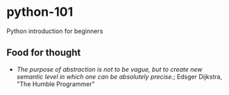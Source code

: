 # python-101
Python introduction for beginners

## Food for thought

* _The purpose of abstraction is not to be vague, but to create new semantic
level in which one can be absolutely precise._; Edsger Dijkstra, "The Humble
Programmer"
